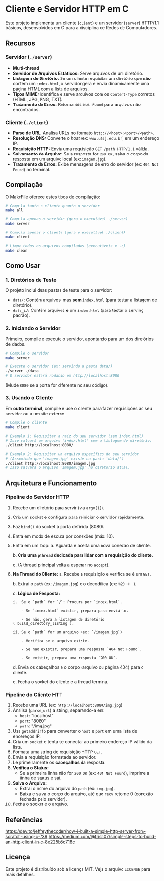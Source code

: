 # Cliente e Servidor HTTP em C

Este projeto implementa um cliente (`client`) e um servidor (`server`) HTTP/1.1 básicos, desenvolvidos em C para a disciplina de Redes de Computadores.

## Recursos

### Servidor (`./server`)
* **Multi-thread**
* **Servidor de Arquivos Estáticos:** Serve arquivos de um diretório.
* **Listagem de Diretório:** Se um cliente requisitar um diretório que **não** contém um `index.html`, o servidor gera e envia dinamicamente uma página HTML com a lista de arquivos.
* **Tipos MIME:** Identifica e serve arquivos com os `Content-Type` corretos (HTML, JPG, PNG, TXT).
* **Tratamento de Erros:** Retorna `404 Not Found` para arquivos não encontrados.

### Cliente (`./client`)
* **Parse de URL:** Analisa URLs no formato `http://<host>:<port>/<path>`.
* **Resolução DNS:** Converte o *host* (ex: `www.ufsj.edu.br`) em um endereço IP.
* **Requisição HTTP:** Envia uma requisição `GET /path HTTP/1.1` válida.
* **Salvamento de Arquivo:** Se a resposta for `200 OK`, salva o corpo da resposta em um arquivo local (ex: `imagem.jpg`).
* **Tratamento de Erros:** Exibe mensagens de erro do servidor (ex: `404 Not Found`) no terminal.

## Compilação

O MakeFile oferece estes tipos de compilação:

```bash
# Compila tanto o cliente quanto o servidor
make all

# Compila apenas o servidor (gera o executável ./server)
make server

# Compila apenas o cliente (gera o executável ./client)
make client

# Limpa todos os arquivos compilados (executáveis e .o)
make clean
```

## Como Usar

### 1. Diretórios de Teste

O projeto inclui duas pastas de teste para o servidor:
* `data/`: Contém arquivos, mas **sem** `index.html` (para testar a listagem de diretório).
* `data_i/`: Contém arquivos **e** um `index.html` (para testar o serving padrão).

### 2. Iniciando o Servidor

Primeiro, compile e execute o servidor, apontando para um dos diretórios de dados.

```bash
# Compile o servidor
make server

# Execute o servidor (ex: servindo a pasta data/)
./server ./data
# O servidor estará rodando em http://localhost:8080
```
(Mude `8080` se a porta for diferente no seu código).

### 3. Usando o Cliente

Em **outro terminal**, compile e use o cliente para fazer requisições ao seu servidor ou a um site externo.

```bash
# Compile o cliente
make client

# Exemplo 1: Requisitar a raiz do seu servidor (sem index.html)
# Isso salvará um arquivo 'index.html' com a listagem do diretório.
./client http://localhost:8080/

# Exemplo 2: Requisitar um arquivo específico do seu servidor
# (Assumindo que 'imagem.jpg' existe na pasta 'data/')
./client http://localhost:8080/imagem.jpg
# Isso salvará o arquivo 'imagem.jpg' no diretório atual.
```

## Arquitetura e Funcionamento

### Pipeline do Servidor HTTP
1.  Recebe um diretório para servir (via `argv[1]`).
2.  Cria um socket e configura para reiniciar o servidor rapidamente.
3.  Faz `bind()` do socket à porta definida (8080).
4.  Entra em modo de escuta por conexões (máx: 10).
5.  Entra em um loop:
    a.  Aguarda e aceita uma nova conexão de cliente.
    
    b.  **Cria uma `pthread` dedicada para lidar com a requisição do cliente.**

    c.  (A thread principal volta a esperar no `accept`).

6.  **Na Thread do Cliente:**
    a.  Recebe a requisição e verifica se é um `GET`.

    b.  Extrai o `path` (ex: `/imagem.jpg`) e o decodifica (ex: `%20` -> ` `).

    c.  **Lógica de Resposta:**

        i.  Se o `path` for `/`: Procura por `index.html`.

            - Se `index.html` existir, prepara para enviá-lo.

            - Se não, gera a listagem do diretório (`build_directory_listing`).

        ii. Se o `path` for um arquivo (ex: `/imagem.jpg`):

            - Verifica se o arquivo existe.

            - Se não existir, prepara uma resposta `404 Not Found`.

            - Se existir, prepara uma resposta `200 OK`.

    d.  Envia os cabeçalhos e o corpo (arquivo ou página 404) para o cliente.
    
    e.  Fecha o socket do cliente e a thread termina.



### Pipeline do Cliente HTT
1.  Recebe uma URL (ex: `http://localhost:8080/img.jpg`).
2.  Analisa (`parse_url`) a string, separando-a em:
    * `host`: "localhost"
    * `port`: "8080"
    * `path`: "/img.jpg"
3.  Usa `getaddrinfo` para converter o `host` e `port` em uma lista de endereços IP.
4.  Cria um `socket` e tenta se conectar ao primeiro endereço IP válido da lista.
5.  Formata uma string de requisição HTTP `GET`.
6.  Envia a requisição formatada ao servidor.
7.  Le primeiramente os **cabeçalhos** da resposta.
8.  **Verifica o Status:**
    * Se a primeira linha não for `200 OK` (ex: `404 Not Found`), imprime a linha de status e sai.
9.  **Salva o Arquivo:**
    * Extrai o nome do arquivo do `path` (ex: `img.jpg`).
    * Baixa e salva o corpo do arquivo, até que `recv` retorne 0 (conexão fechada pelo servidor).
10. Fecha o socket e o arquivo.

## Referências

https://dev.to/jeffreythecoder/how-i-built-a-simple-http-server-from-scratch-using-c-739
https://medium.com/@trish07/simple-steps-to-build-an-http-client-in-c-8e225b5c718c

## Licença

Este projeto é distribuído sob a licença MIT. Veja o arquivo `LICENSE` para mais detalhes.